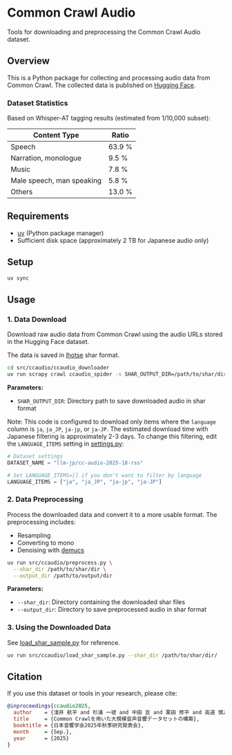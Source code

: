 # Common Crawl Audio

Tools for downloading and preprocessing the Common Crawl Audio dataset.

## Overview

This is a Python package for collecting and processing audio data from Common Crawl. The collected data is published on [Hugging Face](https://huggingface.co/datasets/llm-jp/cc-audio-2025-18-rss).

### Dataset Statistics

Based on Whisper-AT tagging results (estimated from 1/10,000 subset):

| Content Type | Ratio |
|-------------|------------|
| Speech | 63.9 % |
| Narration, monologue | 9.5 % |
| Music | 7.8 % |
| Male speech, man speaking | 5.8 % |
| Others | 13.0 % |

## Requirements

- [uv](https://github.com/astral-sh/uv) (Python package manager)
- Sufficient disk space (approximately 2 TB for Japanese audio only)

## Setup

```sh
uv sync
```

## Usage

### 1. Data Download

Download raw audio data from Common Crawl using the audio URLs stored in the Hugging Face dataset.

The data is saved in [lhotse](https://lhotse.readthedocs.io/en/latest/index.html) shar format.

```sh
cd src/ccaudio/ccaudio_downloader
uv run scrapy crawl ccaudio_spider -s SHAR_OUTPUT_DIR=/path/to/shar/dir/
```

**Parameters:**
- `SHAR_OUTPUT_DIR`: Directory path to save downloaded audio in shar format

Note: This code is configured to download only items where the `language` column is `ja`, `ja_JP`, `ja-jp`, or `ja-JP`. The estimated download time with Japanese filtering is approximately 2-3 days. To change this filtering, edit the `LANGUAGE_ITEMS` setting in [settings.py](https://github.com/llm-jp/ccaudio/blob/main/src/ccaudio/ccaudio_downloader/ccaudio_downloader/settings.py):

```python
# Dataset settings
DATASET_NAME = "llm-jp/cc-audio-2025-18-rss"

# Set LANGUAGE_ITEMS=[] if you don't want to filter by language
LANGUAGE_ITEMS = ["ja", "ja_JP", "ja-jp", "ja-JP"]
```

### 2. Data Preprocessing

Process the downloaded data and convert it to a more usable format. The preprocessing includes:

- Resampling
- Converting to mono
- Denoising with [demucs](https://github.com/adefossez/demucs)

```sh
uv run src/ccaudio/preprocess.py \
  --shar_dir /path/to/shar/dir \
  --output_dir /path/to/output/dir
```

**Parameters:**
- `--shar_dir`: Directory containing the downloaded shar files
- `--output_dir`: Directory to save preprocessed audio in shar format

### 3. Using the Downloaded Data

See [load_shar_sample.py](https://github.com/llm-jp/ccaudio/blob/main/src/ccaudio/load_shar_sample.py) for reference.

```sh
uv run src/ccaudio/load_shar_sample.py --shar_dir /path/to/shar/dir/
```

## Citation

If you use this dataset or tools in your research, please cite:

```bibtex
@inproceedings{ccaudio2025,
  author    = {淺井 航平 and 杉浦 一瑳 and 中田 亘 and 栗田 修平 and 高道 慎之介 and 小川 哲司 and 東中 竜一郎},
  title     = {Common Crawlを用いた大規模音声音響データセットの構築},
  booktitle = {日本音響学会2025年秋季研究発表会},
  month     = {Sep.},
  year      = {2025}
}
```
